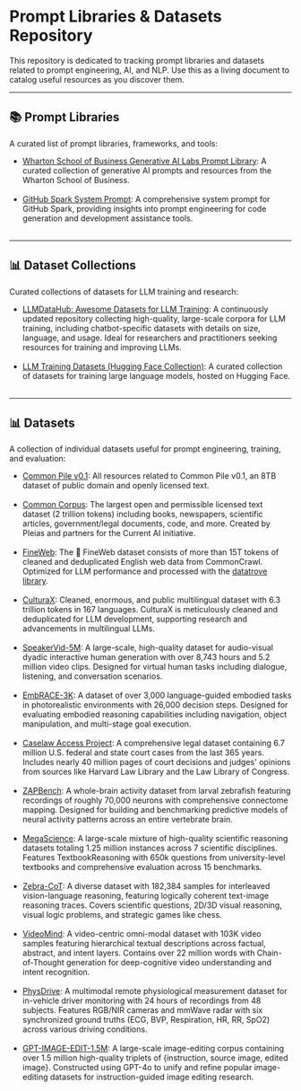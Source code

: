 # Prompt Libraries & Datasets Repository

This repository is dedicated to tracking prompt libraries and datasets related to prompt engineering, AI, and NLP. Use this as a living document to catalog useful resources as you discover them.

---

## 📚 Prompt Libraries

A curated list of prompt libraries, frameworks, and tools:

- [Wharton School of Business Generative AI Labs Prompt Library](https://hd3ns092ns.notion.site/1b3dc3333315802a9e99cafedb321048?v=1b3dc3333315804693e2000c7ca70b7b): A curated collection of generative AI prompts and resources from the Wharton School of Business.<br><br>
- [GitHub Spark System Prompt](https://github.com/simonw/system-exploration-g/blob/main/src/system_prompt.md): A comprehensive system prompt for GitHub Spark, providing insights into prompt engineering for code generation and development assistance tools.<br><br>

---

## 📊 Dataset Collections

Curated collections of datasets for LLM training and research:

- [LLMDataHub: Awesome Datasets for LLM Training](https://github.com/Zjh-819/LLMDataHub): A continuously updated repository collecting high-quality, large-scale corpora for LLM training, including chatbot-specific datasets with details on size, language, and usage. Ideal for researchers and practitioners seeking resources for training and improving LLMs.<br><br>
- [LLM Training Datasets (Hugging Face Collection)](https://huggingface.co/collections/sugatoray/llm-training-datasets-65dbe4ab2b0037ec198b09ab): A curated collection of datasets for training large language models, hosted on Hugging Face.<br><br>

---

## 📊 Datasets

A collection of individual datasets useful for prompt engineering, training, and evaluation:

- [Common Pile v0.1](https://huggingface.co/collections/common-pile/common-pile-v01-68307d37df48e36f02717f21): All resources related to Common Pile v0.1, an 8TB dataset of public domain and openly licensed text.<br><br>
- [Common Corpus](https://huggingface.co/datasets/PleIAs/common_corpus): The largest open and permissible licensed text dataset (2 trillion tokens) including books, newspapers, scientific articles, government/legal documents, code, and more. Created by Pleias and partners for the Current AI initiative.<br><br>
- [FineWeb](https://huggingface.co/datasets/HuggingFaceFW/fineweb): The 🍷 FineWeb dataset consists of more than 15T tokens of cleaned and deduplicated English web data from CommonCrawl. Optimized for LLM performance and processed with the [datatrove library](https://github.com/huggingface/datatrove/blob/main/examples/fineweb.py).<br><br>
- [CulturaX](https://huggingface.co/datasets/uonlp/CulturaX): Cleaned, enormous, and public multilingual dataset with 6.3 trillion tokens in 167 languages. CulturaX is meticulously cleaned and deduplicated for LLM development, supporting research and advancements in multilingual LLMs.<br><br>
- [SpeakerVid-5M](https://dorniwang.github.io/SpeakerVid-5M/): A large-scale, high-quality dataset for audio-visual dyadic interactive human generation with over 8,743 hours and 5.2 million video clips. Designed for virtual human tasks including dialogue, listening, and conversation scenarios.<br><br>
- [EmbRACE-3K](https://mxllc.github.io/EmbRACE-3K/): A dataset of over 3,000 language-guided embodied tasks in photorealistic environments with 26,000 decision steps. Designed for evaluating embodied reasoning capabilities including navigation, object manipulation, and multi-stage goal execution.<br><br>
- [Caselaw Access Project](https://huggingface.co/datasets/common-pile/caselaw_access_project): A comprehensive legal dataset containing 6.7 million U.S. federal and state court cases from the last 365 years. Includes nearly 40 million pages of court decisions and judges' opinions from sources like Harvard Law Library and the Law Library of Congress.<br><br>
- [ZAPBench](https://github.com/google-research/zapbench): A whole-brain activity dataset from larval zebrafish featuring recordings of roughly 70,000 neurons with comprehensive connectome mapping. Designed for building and benchmarking predictive models of neural activity patterns across an entire vertebrate brain.<br><br>
- [MegaScience](https://github.com/GAIR-NLP/MegaScience): A large-scale mixture of high-quality scientific reasoning datasets totaling 1.25 million instances across 7 scientific disciplines. Features TextbookReasoning with 650k questions from university-level textbooks and comprehensive evaluation across 15 benchmarks.<br><br>
- [Zebra-CoT](https://github.com/multimodal-reasoning-lab/Bagel-Zebra-CoT): A diverse dataset with 182,384 samples for interleaved vision-language reasoning, featuring logically coherent text-image reasoning traces. Covers scientific questions, 2D/3D visual reasoning, visual logic problems, and strategic games like chess.<br><br>
- [VideoMind](https://github.com/cdx-cindy/VideoMind): A video-centric omni-modal dataset with 103K video samples featuring hierarchical textual descriptions across factual, abstract, and intent layers. Contains over 22 million words with Chain-of-Thought generation for deep-cognitive video understanding and intent recognition.<br><br>
- [PhysDrive](https://github.com/WJULYW/PhysDrive-Dataset): A multimodal remote physiological measurement dataset for in-vehicle driver monitoring with 24 hours of recordings from 48 subjects. Features RGB/NIR cameras and mmWave radar with six synchronized ground truths (ECG, BVP, Respiration, HR, RR, SpO2) across various driving conditions.<br><br>
- [GPT-IMAGE-EDIT-1.5M](https://github.com/wyhlovecpp/GPT-Image-Edit): A large-scale image-editing corpus containing over 1.5 million high-quality triplets of {instruction, source image, edited image}. Constructed using GPT-4o to unify and refine popular image-editing datasets for instruction-guided image editing research.<br><br>
